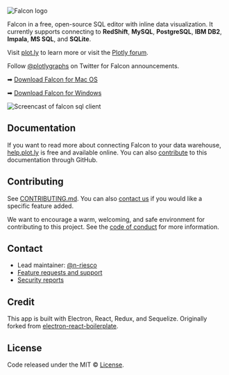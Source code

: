 ![Falcon logo](https://github.com/plotly/falcon-sql-client/raw/master/static/images/falcon-logo-by-plotly-stripe.png)

Falcon in a free, open-source SQL editor with inline data visualization. It currently supports connecting to **RedShift**, **MySQL**, **PostgreSQL**, **IBM DB2**, **Impala**, **MS SQL**, and **SQLite**.

Visit [plot.ly](https://plot.ly/free-sql-client-download) to learn more or visit the [Plotly forum](https://community.plot.ly/c/falcon-sql-client).

Follow [@plotlygraphs](https://twitter.com/plotlygraphs) on Twitter for Falcon announcements.

➡ [Download Falcon for Mac OS](https://plot.ly/free-sql-client-download/)

➡ [Download Falcon for Windows](https://plot.ly/free-sql-client-download/)

![Screencast of falcon sql client](https://github.com/plotly/falcon-sql-client/raw/master/static/images/falcon_hero.gif)

## Documentation

If you want to read more about connecting Falcon to your data warehouse, [help.plot.ly](https://help.plot.ly/database-connectors/) is free and available online. You can also [contribute](https://github.com/plotly/plotly.github.io/tree/master/_posts/connectors) to this documentation through GitHub.

## Contributing

See [CONTRIBUTING.md](https://github.com/plotly/falcon-sql-client/blob/master/CONTRIBUTING.md).
You can also [contact us](https://plot.ly/products/consulting-and-oem/) if you would like a specific feature added.

We want to encourage a warm, welcoming, and safe environment for contributing to this project. See the [code of conduct](CODE_OF_CONDUCT.md) for more information.

## Contact

- Lead maintainer: [@n-riesco](https://github.com/n-riesco)
- [Feature requests and support](https://plot.ly/products/consulting-and-oem/)
- [Security reports](https://help.plot.ly/security/)

## Credit

This app is built with Electron, React, Redux, and Sequelize.
Originally forked from [electron-react-boilerplate](https://github.com/chentsulin/electron-react-boilerplate).

## License

Code released under the MIT © [License](https://github.com/plotly/falcon-sql-client/blob/master/LICENSE).
